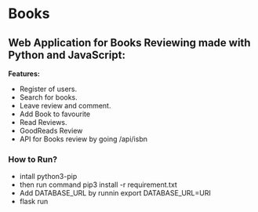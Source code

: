 # Books

## Web Application for Books Reviewing made with Python and JavaScript:

**Features:**
- Register of users.
- Search for books.
- Leave review and comment.
- Add Book to favourite
- Read Reviews.
- GoodReads Review
- API for Books review by going /api/isbn

### How to Run?

- intall python3-pip
- then run command pip3 install -r requirement.txt
- Add DATABASE_URL by runnin export DATABASE_URL=URI
- flask run
